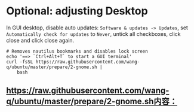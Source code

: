 # Optional: adjusting Desktop

In GUI desktop, disable auto updates: `Software & updates -> Updates`,
set `Automatically check for updates` to `Never`, untick all checkboxes, click close and click close
again.

```shell script
# Removes nautilus bookmarks and disables lock screen
echo '==> `Ctrl+Alt+T` to start a GUI terminal'
curl -fsSL https://raw.githubusercontent.com/wang-q/ubuntu/master/prepare/2-gnome.sh |
    bash
```
## https://raw.githubusercontent.com/wang-q/ubuntu/master/prepare/2-gnome.sh内容：

